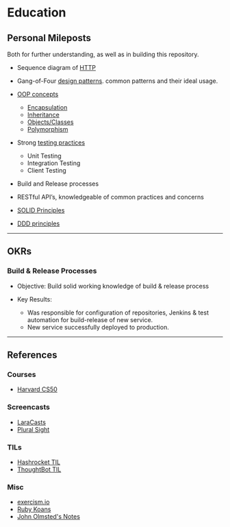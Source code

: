 # Education

## Personal Mileposts

Both for further understanding, as well as in building this repository.

-   Sequence diagram of [HTTP](../internet/http.md)

-   Gang-of-Four [design patterns](../design/design_patterns.md). common patterns and their ideal usage.

-   [OOP concepts](../design/oop.md)

    -   [Encapsulation](../design/oop.md#encapsulation)
    -   [Inheritance](../design/oop.md#inheritance)
    -   [Objects/Classes](../design/oop.md#classes)
    -   [Polymorphism](../design/oop.md#polymorphism)

-   Strong [testing practices](../testing/README.md)

    -   Unit Testing
    -   Integration Testing
    -   Client Testing

-   Build and Release processes

-   RESTful API’s, knowledgeable of common practices and concerns

-   [SOLID Principles](../design/solid.md)

-   [DDD principles](../design/ddd.md)

---

## OKRs

### Build & Release Processes

-   Objective: Build solid working knowledge of build & release process

-   Key Results:

    -   Was responsible for configuration of repositories, Jenkins & test automation for build-release of new service.
    -   New service successfully deployed to production.

---

## References

### Courses

-   [Harvard CS50](./harvard_cs50.md)

### Screencasts

-   [LaraCasts](https://laracasts.com)
-   [Plural Sight](https://www.pluralsight.com)

### TILs

-   [Hashrocket TIL](https://til.hashrocket.com)
-   [ThoughtBot TIL](https://github.com/thoughtbot/til)

### Misc

-   [exercism.io](http://exercism.io)
-   [Ruby Koans](http://rubykoans.com)
-   [John Olmsted's Notes](https://github.com/qsymmachus/notes)

